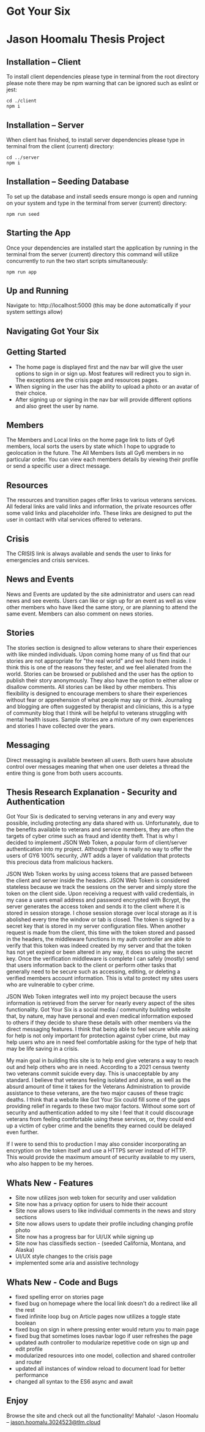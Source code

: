 # Got Your Six
# Jason Hoomalu Thesis Project

## Installation – Client
To install client dependencies please type in terminal from the root directory please note there may be npm warning that can be ignored such as eslint or jest: 

```
cd ./client
npm i
```

## Installation – Server
When client has finished, to install server dependencies please type in terminal from the client (current) directory: 

```
cd ../server
npm i
```

## Installation – Seeding Database
To set up the database and install seeds ensure mongo is open and running on your system and type in the terminal from server (current) directory:

```
npm run seed
```

## Starting the App
Once your dependencies are installed start the application by running in the terminal from the server (current) directory this command will utilize concurrently to run the two start scripts simultaneously:

```
npm run app
```

## Up and Running
Navigate to: http://localhost:5000 (this may be done automatically if your system settings allow)

## Navigating Got Your Six

## Getting Started
* The home page is displayed first and the nav bar will give the user options to sign in or sign up. Most features will redirect you to sign in. The exceptions are the crisis page and resources pages.
* When signing in the user has the ability to upload a photo or an avatar of their choice.
* After signing up or signing in the nav bar will provide different options and also greet the user by name.

## Members 
The Members and Local links on the home page link to lists of Gy6 members, local sorts the users by state which I hope to upgrade to geolocation in the future. The All Members lists all Gy6 members in no particular order. You can view each members details by viewing their profile or send a specific user a direct message.

## Resources
The resources and transition pages offer links to various veterans services. All federal links are valid links and information, the private resources offer some valid links and placeholder info. These links are designed to put the user in contact with vital services offered to veterans.

## Crisis 
The CRISIS link is always available and sends the user to links for emergencies and crisis services.

## News and Events
News and Events are updated by the site administrator and users can read news and see events. Users can like or sign up for an event as well as view other members who have liked the same story, or are planning to attend the same event. Members can also comment on news stories.

## Stories
The stories section is designed to allow veterans to share their experiences with like minded individuals. Upon coming home many of us find that our stories are not appropriate for "the real world" and we hold them inside. I think this is one of the reasons they fester, and we feel alienated from the world. Stories can be browsed or published and the user has the option to publish their story anonymously. They also have the option to either allow or disallow comments. All stories can be liked by other members. This flexibility is designed to encourage members to share their experiences without fear or apprehension of what people may say or think. Journaling and blogging are often suggested by therapist and clinicians, this is a type of community blog that I think will be helpful to veterans struggling with mental health issues. Sample stories are a mixture of my own experiences and stories I have collected over the years. 

## Messaging 
Direct messaging is available bewteen all users. Both users have absolute control over messages meaning that when one user deletes a thread the entire thing is gone from both users accounts.

## Thesis Research Explanation - Security and Authentication
Got Your Six is dedicated to serving veterans in any and every way possible, including protecting any data shared with us. Unfortunately, due to the benefits available to veterans and service members, they are often the targets of cyber crime such as fraud and identity theft. That is why I decided to implement JSON Web Token, a popular form of client/server authentication into my project. Although there is really no way to offer the users of GY6 100% security, JWT adds a layer of validation that protects this precious data from malicious hackers.

JSON Web Token works by using access tokens that are passed between the client and server inside the headers. JSON Web Token is considered stateless because we track the sessions on the server and simply store the token on the client side. Upon receiving a request with valid credentials, in my case a users email address and password encrypted with Bcrypt, the server generates the access token and sends it to the client where it is stored in session storage. I chose session storage over local storage as it is abolished every time the window or tab is closed. The token is signed by a secret key that is stored in my server configuration files. When another request is made from the client, this time with the token stored and passed in the headers, the middleware functions in my auth controller are able to verify that this token was indeed created by my server and that the token has not yet expired or been altered in any way, it does so using the secret key. Once the verification middleware is complete I can safely (mostly) send that users information back to the client or perform other tasks that generally need to be secure such as accessing, editing, or deleting a verified members account information. This is vital to protect my sites users who are vulnerable to cyber crime.

JSON Web Token integrates well into my project because the users information is retrieved from the server for nearly every aspect of the sites functionality. Got Your Six is a social media / community building website that, by nature, may have personal and even medical information exposed to others if they decide to share these details with other members via the direct messaging features. I think that being able to feel secure while asking for help is not only important for protection against cyber crime, but may help users who are in need feel comfortable asking for the type of help that may be life saving in a crisis.

My main goal in building this site is to help end give veterans a way to reach out and help others who are in need. According to a 2021 census twenty two veterans commit suicide every day. This is unacceptable by any standard. I believe that veterans feeling isolated and alone, as well as the absurd amount of time it takes for the Veterans Administration to provide assistance to these veterans, are the two major causes of these tragic deaths. I think that a website like Got Your Six could fill some of the gaps providing relief in regards to these two major factors. Without some sort of security and authentication added to my site I feel that it could discourage veterans from feeling comfortable using these services, or, they could end up a victim of cyber crime and the benefits they earned could be delayed even further. 

If I were to send this to production I may also consider incorporating an encryption on the token itself and use a HTTPS server instead of HTTP. This would provide the maximum amount of security available to my users, who also happen to be my heroes.


## Whats New - Features
* Site now utilizes json web token for security and user validation
* Site now has a privacy option for users to hide their account
* Site now allows users to like individual comments in the news and story sections
* Site now allows users to update their profile including changing profile photo
* Site now has a progress bar for UI/UX while signing up
* Site now has classifieds section - (seeded California, Montana, and Alaska)
* UI/UX style changes to the crisis page 
* implemented some aria and assistive technology

## Whats New - Code and Bugs
* fixed spelling error on stories page
* fixed bug on homepage where the local link doesn't do a redirect like all the rest
* fixed infinite loop bug on Article pages now utilizes a toggle state boolean
* fixed bug on sign in where pressing enter would return you to main page
* fixed bug that sometimes loses navbar logo if user refreshes the page
* updated auth controller to modularize repetitive code on sign up and edit profile
* modularized resources into one model, collection and shared controller and router
* updated all instances of window reload to document load for better performance
* changed all syntax to the ES6 async and await 



## Enjoy
Browse the site and check out all the functionality! Mahalo!
-Jason Hoomalu – jason.hoomalu.3024523@tlm.cloud



